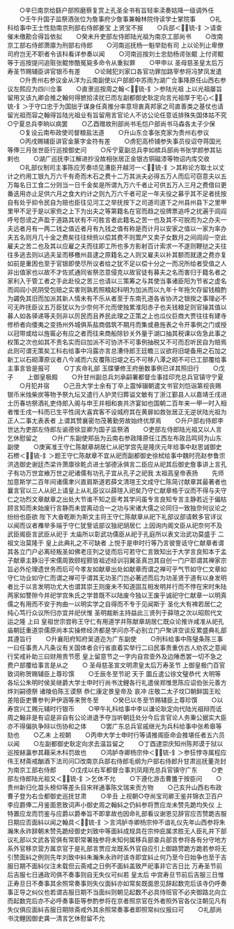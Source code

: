 <!-- { "loadSidebar": true } -->
　　○辛巳南京给繇户部照磨蔡复赏上孔圣全书有旨轻率渎奏姑降一级调外任
　　○壬午升国子监祭酒张位为詹事府少詹事兼翰林院侍读学士掌院事
　　○礼科给事中王士性劾南京刑部右侍郎姜宝  上贤宝不报
　　○兵部＜锍-釒＞请查催未缴勘合得旨依拟
　　○癸未升吏部左侍郎陆光祖为南京工部尚书
　　○改南京工部右侍郎萧廪为刑部右侍郎
　　○河南巡抚杨一魁举劾有司  上以论列止卑僚司府岂无不职者令该科看详参奏以闻
　　○河南巡按刘士忠劾杨谔张鲲  上付谔鲲等于巡按提问追赃张鲲惨酷冤毙多命令从重拟罪
　　○甲申以  圣母慈圣皇太后万寿圣节赐辅臣讲官银币有差
　　○论贼犯刘家口各官功罪加路宰参将冯梦凤发遣
　　○升贵州右参议金从洋为云南副使以户部郎中苏雨为湖广佥事降原任山西右参议左熙应为四川佥事
　　○直隶巡按周之翰＜锍-釒＞参陆光祖  上以光祖屡旨留用又该九卿会推之翰何得摭拾渎扰已而左副都御史耿定向言光祖厚于宅心＜锍-釒＞于守口忠于为国拙于谋身任真推分率意坦衷真邦家之司直善类之基仗也请留光祖而容之翰得旨陆光祖业有旨留用言官论人不访公论任意诋排殊失国体姑不究○宁夏总兵李晌以病罢
　　○乙酉赠故刑部尚书毛恺户部尚书马森各太子少保
　　○复设云南布政使司督粮盐法道
　　○升山东佥事张克家为贵州右参议
　　○丙戌赐辅臣讲官金篆字金符有差
　　○虏犯高桥铺参失事员役诏夺蒋国光等俸三月张世臣行巡按御史问
　　○斥宁夏副总兵李如槟兵部尚书张学颜参其钻剌也
　　○湖广巡抚李江解进抄没故相张居正金银古铜磁漆等物诏内库交收
　　○礼部仪制司主事陈应芳奏顷见漕臣开越河一＜锍-釒＞其称论方取土以丈计之约用工银九万六千有奇而木石之费十二万其派夫必得五万人而后可窃意夫以五万每名日工食二分则当一日千金矣是所谓九万六千者止可供五万人三月之费借曰更番迭用亦止足供六月之食大约计之则九万六千者可足一年夫役之募乎其不足者抚按自有处乎抑令民自为赔也臣往见河工之举抚按下之司道司道下之州县州县下之里甲里甲不足于是以家赀之上下为出夫之等第籍名在官而趋之役牌票追呼之扰遍于闾阎呼号怨谤之声盈于道路其状有不可胜言者此籍名之苦一也及其不可脱而为之办夫一夫远者月有一两二钱之值近者月有九钱之值有称是而计月以安家之值以一家为率办夫五名则月几十金之费矣往往倾赀以偿其费不则鬻产又卖子女数月之间闾阎一空此雇夫之苦二也及其以应雇之夫而往即工所也多方影射百计索求一不遂则鞭挞之夫往往多逃去则以逃夫呈而移檄州县逮之原籍名之人则又雇夫以补其额而就逮之费亦复如前是重困也至于官银即使尽所议者给之犹不足以偿十分之一而况所给者受值之人非出值家也以故不才佐贰通同省祭恣意侵克以故官徒有募夫之名而害归于籍名者之家利入于管工者之手此赴役之苦三也请以三策筹之与其使当事诸臣阳为节省之虚名而闾阎小民阴受包赔之实害则孰若照粮起科明为加派而以九年十年拖欠存留钱粮酌为蠲免其旧而加派其新人情未有不乐从者至于东南孔道各省协济之银揆之事理必不可无昨抚臣议五万臣犹以为少奈何不允而使独累淮阳赤子也夫钱粮足则官操其值以募人如各驿递等夫则非以厉民而且养民此理之正策之上也瓜仪巨商大贾往往有建寺修桥者向倭夷之变扬州外城俱系盐商倡筑不期月而集或悬旌表之令开事例之门或授以冠带或给以旌匾必有应之者而往来商船除钞关外量于湖口抽其税课以佐急此事之权策之次也如其不责名实而曰加派不可协济不可事例抽税又不可而忍听民自为赔焉此则可谓无策矣工科右给事中冯露亦言总漕侍郎王廷瞻三议欲将旧堤备用之石加之新工以石砌潭原议者八今减而六反覆陈旧堤之石不可移八潭之砌不可已工部覆给事主事言皆是报可
　　○丁亥命礼部  玉牒肇修王府册数事例已详其照旧行
　　○戊子
　　上御皇极殿
　　○升甘州副总兵刘承嗣署都督佥事挂印充总兵官镇守宁夏
　　○月犯井宿
　　○己丑大学士余有丁卒上震悼辍朝遣文书官刘恺诣第视丧赐银币米烛柴炭等物予祭九坛又遣行人护灵归葬谥文敏有丁浙江鄞县人以嘉靖壬戌进士历春坊祭酒礼吏侍郎入阁与申王并相和衷共济宴如也国朝二百年来一甲一时入相者惟壬戌一科而已生平性阔大喜宾客不设城府其在黄扉如救张居正无逆状陆光祖为正人二事尢表表者  上谓其赞襄密勿茂著勤劳故始终优厚焉
　　○升户部右侍郎李世达为吏部左侍郎左谕德徐显卿为国子监祭酒
　　○吏部左侍郎陆光祖又以人言乞休慰留之
　　○升广东副使郑岳为云南右参政降原任江西左布政吕鸣珂为山东副使
　　○庚寅准王守仁陈献章胡居仁从祀学宫先是隆庆元年给事中赵思诚御史石槚＜锍-釒＞题王守仁陈献章不宜从祀而副都御史徐栻给事中魏时亮赵参鲁宗洪选御史谢廷杰梁许萧廪徐乾贞进士邹德泳俱言二臣应从祀其后御史詹事讲上言孔子有功万世宜飨万世之祀诸儒有功孔子宜从孔子之祀我  太祖高皇帝表扬
　　先师加意斯学二百年间诸儒聿兴直肩斯道若薛文清瑄王文成守仁陈简讨献章其最著者也曩言官以三人从祀上请皇上从礼臣议以薛瑄入祀矣乃守仁献章格于议而不得与夫守仁之功烈文章献章之出处大节谁不知之臣考其学问虽专言良知专言主静若近于偏枯顾言知而未始废行言静而未尝离动合一之功与宋诸大儒之论同归一致独奈何议论之纷纷也臣欲  陛下大奋乾断为斯文主将王守仁陈献章从祀下礼部议部请敕多官详议以闻而议者襍举多端于守仁犹訾诋部议独祀胡居仁  上因询内阁文臣从祀奈何不及武臣阁臣言武臣从祀于  太庙所以彰武功儒臣从祀于孔庭所以表文治武功莫盛于  二祖文治莫隆于  皇上此典礼之不可缺者  上悦于是申时行等乃言彼訾诋守仁献章者谓其各立门户必离经叛圣如佛老庄列之徒而后可若守仁言致知出于大学言良知本于孟子献章主静沿于宋儒周敦颐程颢皆祖述经训羽翼圣真岂其自创一门户耶谓其禅家宗旨必外伦理遗世务而后可今孝友如献章出处如献章而谓之禅可乎气节如守仁文章如守仁功业如守仁而谓之禅可乎谓其无功圣门岂必著述而后为功圣贤于道有以身发明者比于以言发明功尤大也谓其崇王则废未不知道固互相发明并行而不悖在宋时朱陆两家如讐隙今并祀学宫朱氏之学昔既不以陆废今独以王废乎诚祀守仁献章一以明真儒之有用而不安于拘曲一以明实学之自得而不专于见闻斯于  圣化大有禆若居仁之纯心笃行众议所归亦宜并祀伏惟  圣明裁断主持益此三贤列于薛瑄之次以昭熙代文运之隆  上曰  皇祖世宗尝称王守仁有用道学并陈献章胡居仁既众论推许咸准从祀孔庙朝廷重道崇儒原尚本实操修经济都是学问亦不必别立门户聚讲空谈反累盛典礼部其遵旨行
　　○升襄阳府知府吴道迩为广东副使
　　○刑科给事中陈璧条陈三事一曰任事贵人凡条议有关国体者合行省直着实举行二曰民事贵重仿古人劝农之意闻行奖戒补助三曰财用贵节愿  皇上留意节之一字内自宫壸外及边陲悉罢一切不急之费户部覆给事言是从之
　　○  圣母慈圣宣文明肃皇太后万寿圣节  上御皇极门百官致词称贺赐辅臣上尊珍馔
　　○壬辰冬至节祀  天于  圜丘遣公徐文璧恭代  大明等各坛公朱明时侯吴继爵大学士申时行尚书沈鲤各行礼遣侯郑惟思陈应诏伯张元善方烨刘嗣德祭  诸陵伯陈王谟祭  恭仁康定景皇帝及  哀冲  庄敬二太子坟□朝鲜国王昖差陪臣吏曹参判尹伊涵等来贺冬至
　　○癸巳以冬至节赐辅臣上尊珍馔
　　○以  寿宫兴工赐元辅时行银币
　　○甲午礼科给事中李以谦论耿定向代陆光祖辩而诋周之翰非是有诏是非自有公论进退予夺当听朝廷处分今后言官论人务秉公据实大臣亦不得偏执争辩以伤协和之体
　　○罢广东总兵官戚继光为兵科给事中张希皋等劾也
　　○乙未  上视朝
　　○丙申大学士申时行等请推阁臣命会推堪任者五六员以闻
　　○左副都御史耿定向求去温旨留之
　　○丁酉逮崇庆知州陈邦谟于狱以巡按赫瀛参其藉采木科罚故也
　　○鸿胪寺卿杨宗仲＜锍-釒＞参狂悖寺属程应伟王材斋戒酗酒下法司问□改南京兵部右侍郎毛纲为户部右侍郎升甘肃巡抚董尧封为南京工部右侍郎
　　○戊戌以右军都督佥事刘凤翔充总兵官镇守广东
　　○吏部左侍郎陆光祖又＜锍-釒＞乞休不允
　　○下遵化游击曹簠于按臣问
　　○贵州新归化苗头橯仰等差头目宋祥通事陈文瑞来贡方物
　　○己亥升山西右布政曹子登为右佥都御史巡抚甘肃
　　○辛丑  上视朝○夺尚宝司卿王鉴并锦衣卫百户李应爵俸二月鉴面恩致词声小御史周之翰紏之仍紏参将贾应龙未赞先跪均失仪  上特置应龙而罚鉴与应爵以爵奉旨不即拿故也因命礼部看议谢恩见辞官应否赞跪吉服日期应否面紏以闻之翰具＜锍-釒＞言鸿胪寺卿杨宗仲不谙礼仪先年山西参将朱瀚朱永祚辞朝未赞先跪经御史刘致中等面紏成规具在宗仲庇属求胜无人臣礼并下部议礼部以文武各官俱有常职常署独参将未知何属移兵部查兵部言参将各有分守地方系外官移京营方属京官于是礼部言贾应龙既系外官自应引上御路赞跪方跪若参将无引赞面紏之例则先年刘致中紏朱瀚朱永祚时该寺即宜紏止何乃至今日始争也至于吉服日期不面紏仪注未载但云斋戒之日例不面紏盖致严祀事非它吉日比  万寿圣节前后吉服七日通政司俱不奏事则自无失仪可纠若  皇太后  中宫寿旦节前后吉服三日惟正寿旦日不奏事其余照常奏事则失仪面紏亦如常矣既面恩见辞起数完后该寺仍呼奏事正导之纠仪也若谓吉服日期不当面纠则朝见起数不必具侍班官不必夹御路北向立而起数完后亦不必呼奏事臣等参酌参将在京者照京官在外者照外官各仪注朝见凡有失仪俱应面紏吉服日期除斋戒外其余照常奏事者即照常纠仪报曰可
　　○礼部尚书沈鲤因御史龚一清言乞休慰留不允
